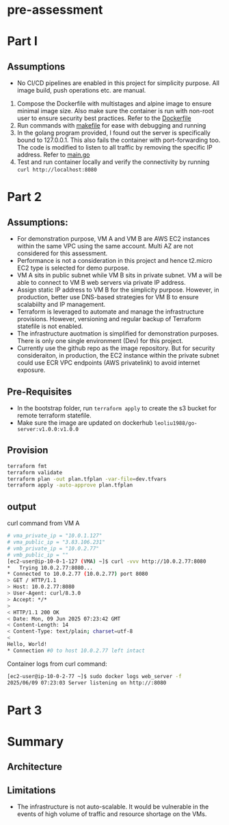 # pre-assessment

# Part I
## Assumptions
- No CI/CD pipelines are enabled in this project for simplicity purpose. All image build, push operations etc. are manual.


1. Compose the Dockerfile with multistages and alpine image to ensure minimal image size. Also make sure the container is run with non-root user to ensure security best practices. Refer to the [Dockerfile](./Dockerfile)
2. Run commands with [makefile](./Makefile) for ease with debugging and running
3. In the golang program provided, I found out the server is specifically bound to 127.0.0.1. This also fails the container with port-forwarding too. The code is modified to listen to all traffic by removing the specific IP address. Refer to [main.go](./main.go)
4. Test and run container locally and verify the connectivity by running `curl http://localhost:8080`

# Part 2
## Assumptions:
- For demonstration purpose, VM A and VM B are AWS EC2 instances within the same VPC using the same account. Multi AZ are not considered for this assessment.
- Performance is not a consideration in this project and hence t2.micro EC2 type is selected for demo purpose.
- VM A sits in public subnet while VM B sits in private subnet. VM a will be able to connect to VM B web servers via private IP address.
- Assign static IP address to VM B for the simplicity purpose. However, in production, better use DNS-based strategies for VM B to ensure scalabiilty and IP management. 
- Terraform is leveraged to automate and manage the infrastructure provisions. However, versioning and regular backup of Terraform statefile is not enabled.
- The infrastructure auotmation is simplified for demonstration purposes. There is only one single environment (Dev) for this project.
- Currently use the github repo as the image repository. But for security consideraiton, in production, the EC2 instance within the private subnet could use ECR VPC endpoints (AWS privatelink) to avoid internet exposure.


## Pre-Requisites
- In the bootstrap folder, run `terraform apply` to create the s3 bucket for remote terraform statefile.
- Make sure the image are updated on dockerhub `leoliu1988/go-server:v1.0.0:v1.0.0`

## Provision
```bash
terraform fmt
terraform validate
terraform plan -out plan.tfplan -var-file=dev.tfvars
terraform apply -auto-approve plan.tfplan
```

## output
curl command from VM A
```bash
# vma_private_ip = "10.0.1.127"
# vma_public_ip = "3.83.106.231"
# vmb_private_ip = "10.0.2.77"
# vmb_public_ip = ""
[ec2-user@ip-10-0-1-127 (VMA) ~]$ curl -vvv http://10.0.2.77:8080
*   Trying 10.0.2.77:8080...
* Connected to 10.0.2.77 (10.0.2.77) port 8080
> GET / HTTP/1.1
> Host: 10.0.2.77:8080
> User-Agent: curl/8.3.0
> Accept: */*
> 
< HTTP/1.1 200 OK
< Date: Mon, 09 Jun 2025 07:23:42 GMT
< Content-Length: 14
< Content-Type: text/plain; charset=utf-8
< 
Hello, World!
* Connection #0 to host 10.0.2.77 left intact
```

Container logs from curl command:
```bash
[ec2-user@ip-10-0-2-77 ~]$ sudo docker logs web_server -f
2025/06/09 07:23:03 Server listening on http://:8080
```

# Part 3



# Summary
## Architecture

## Limitations
- The infrastructure is not auto-scalable. It would be vulnerable in the events of high volume of traffic and resource shortage on the VMs. 